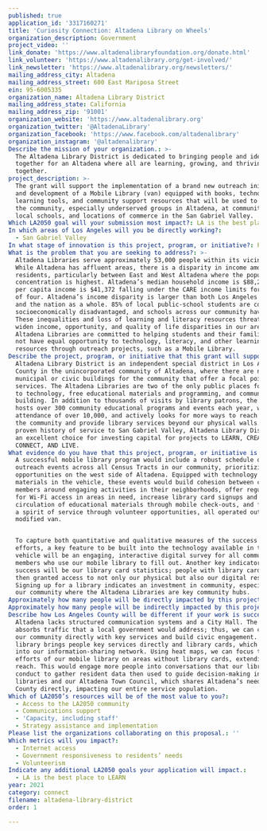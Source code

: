 ```yaml
---
published: true
application_id: '3317160271'
title: 'Curiosity Connection: Altadena Library on Wheels'
organization_description: Government
project_video: ''
link_donate: 'https://www.altadenalibraryfoundation.org/donate.html'
link_volunteer: 'https://www.altadenalibrary.org/get-involved/'
link_newsletter: 'https://www.altadenalibrary.org/newsletters/'
mailing_address_city: Altadena
mailing_address_street: 600 East Mariposa Street
ein: 95-6005335
organization_name: Altadena Library District
mailing_address_state: California
mailing_address_zip: '91001'
organization_website: 'https://www.altadenalibrary.org'
organization_twitter: '@AltadenaLibrary'
organization_facebook: 'https://www.facebook.com/altadenalibrary'
organization_instagram: '@altadenalibrary'
Describe the mission of your organization.: >-
  The Altadena Library District is dedicated to bringing people and ideas
  together for an Altadena where all are learning, growing, and thriving
  together.
project_description: >-
  The grant will support the implementation of a brand new outreach initiative
  and development of a Mobile Library (van) equipped with books, technological
  learning tools, and community support resources that will be used to engage
  the community, especially underserved groups in Altadena, at community events,
  local schools, and locations of commerce in the San Gabriel Valley.
Which LA2050 goal will your submission most impact?: LA is the best place to CONNECT
In which areas of Los Angeles will you be directly working?:
  - San Gabriel Valley
In what stage of innovation is this project, program, or initiative?: Pilot project or new program (testing or implementing a new idea)
What is the problem that you are seeking to address?: >-
  Altadena Libraries serve approximately 53,000 people within its vicinity.
  While Altadena has affluent areas, there is a disparity in income among the
  residents, particularly between East and West Altadena where the population
  concentration is highest. Altadena’s median household income is $88,236; the
  per capita income is $41,372 falling under the CARE income limits for a family
  of four. Altadena’s income disparity is larger than both Los Angeles county
  and the nation as a whole. 85% of local public-school students are considered
  socioeconomically disadvantaged, and schools across our community have closed.
  These inequalities and loss of learning and literacy resources threaten to
  widen income, opportunity, and quality of life disparities in our area. The
  Altadena Libraries are committed to helping students and their families who do
  not have equal opportunity to technology, literacy, and other learning
  resources through outreach projects, such as a Mobile Library.
Describe the project, program, or initiative that this grant will support to address the problem identified.: >-
  Altadena Library District is an independent special district in Los Angeles
  County in the unincorporated community of Altadena, where there are no
  municipal or civic buildings for the community that offer a focal point for
  services. The Altadena Libraries are two of the only public places for access
  to technology, free educational materials and programming, and community
  building. In addition to thousands of visits by library patrons, the Library
  hosts over 300 community educational programs and events each year, with
  attendance of over 10,000, and actively looks for more ways to reach out to
  the community and provide library services beyond our physical walls. With a
  proven history of service to San Gabriel Valley, Altadena Library District is
  an excellent choice for investing capital for projects to LEARN, CREATE, PLAY,
  CONNECT, AND LIVE.
What evidence do you have that this project, program, or initiative is or will be successful, and how will you define and measure success?: >-
  A successful mobile library program would include a robust schedule of
  outreach events across all Census Tracts in our community, prioritizing
  opportunities on the west side of Altadena. Equipped with technology and
  materials in the vehicle, these events would build cohesion between community
  members around engaging activities in their neighborhoods, offer regular hours
  for Wi-Fi access in areas in need, increase library card signups and
  circulation of educational materials through mobile check-outs, and facilitate
  a spirit of service through volunteer opportunities, all operated out of a
  modified van.


  To capture both quantitative and qualitative measures of the success of our
  efforts, a key feature to be built into the technology available in the
  vehicle will be an engaging, interactive digital survey for all community
  members who use our mobile library to fill out. Another key indicator of
  success will be our library card statistics; people with library cards are
  then granted access to not only our physical but also our digital resources.
  Signing up for a library indicates an investment in community, especially in
  our community where the Altadena Libraries are key community hubs.
Approximately how many people will be directly impacted by this project, program, or initiative?: '31000'
Approximately how many people will be indirectly impacted by this project, program, or initiative?: '53000'
Describe how Los Angeles County will be different if your work is successful.: >-
  Altadena lacks structured communication systems and a City Hall. The Library
  absorbs traffic that a local government would address; thus, we can connect
  our community directly with key services and build civic engagement. A mobile
  library brings people key services directly and library cards, which plug them
  into our information-sharing network. Using heat maps, we can focus the
  efforts of our mobile library on areas without library cards, extending our
  reach. This would engage more people into conversations that our libraries
  conduct to gather resident data then used to guide decision-making in our
  libraries and our Altadena Town Council, which shares Altadena’s needs with LA
  County directly, impacting our entire service population.
Which of LA2050’s resources will be of the most value to you?:
  - Access to the LA2050 community
  - Communications support
  - 'Capacity, including staff'
  - Strategy assistance and implementation
Please list the organizations collaborating on this proposal.: ''
Which metrics will you impact?:
  - Internet access
  - Government responsiveness to residents’ needs
  - Volunteerism
Indicate any additional LA2050 goals your application will impact.:
  - LA is the best place to LEARN
year: 2021
category: connect
filename: altadena-library-district
order: 1

---
```

